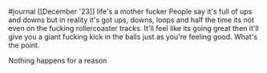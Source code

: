 #journal [[December '23]]
life's a mother fucker
People say it's full of ups and downs but in reality it's got ups, downs, loops and half the time its not even on the fucking rollercoaster tracks. It'll feel like its going great then it'll give you a giant fucking kick in the balls just as you're feeling good.
What's the point.

Nothing happens for a reason